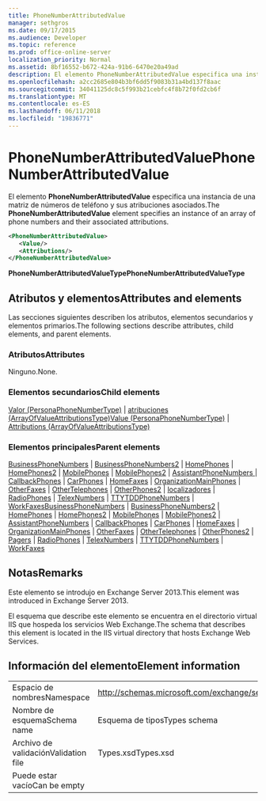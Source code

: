 ```yaml
---
title: PhoneNumberAttributedValue
manager: sethgros
ms.date: 09/17/2015
ms.audience: Developer
ms.topic: reference
ms.prod: office-online-server
localization_priority: Normal
ms.assetid: 8bf16552-b672-424a-91b6-6470e20a49ad
description: El elemento PhoneNumberAttributedValue especifica una instancia de una matriz de números de teléfono y sus atribuciones asociados.
ms.openlocfilehash: a2cc2685e804b3bf6dd5f9083b31a4bd137f8aac
ms.sourcegitcommit: 34041125dc8c5f993b21cebfc4f8b72f0fd2cb6f
ms.translationtype: MT
ms.contentlocale: es-ES
ms.lasthandoff: 06/11/2018
ms.locfileid: "19836771"
---
```

# <a name="phonenumberattributedvalue"></a><span data-ttu-id="8a4ef-103">PhoneNumberAttributedValue</span><span class="sxs-lookup"><span data-stu-id="8a4ef-103">PhoneNumberAttributedValue</span></span>

<span data-ttu-id="8a4ef-104">El elemento **PhoneNumberAttributedValue** especifica una instancia de una matriz de números de teléfono y sus atribuciones asociados.</span><span class="sxs-lookup"><span data-stu-id="8a4ef-104">The **PhoneNumberAttributedValue** element specifies an instance of an array of phone numbers and their associated attributions.</span></span> 
  
```XML
<PhoneNumberAttributedValue>
   <Value/>
   <Attributions/>
</PhoneNumberAttributedValue>
```

 <span data-ttu-id="8a4ef-105">**PhoneNumberAttributedValueType**</span><span class="sxs-lookup"><span data-stu-id="8a4ef-105">**PhoneNumberAttributedValueType**</span></span>
## <a name="attributes-and-elements"></a><span data-ttu-id="8a4ef-106">Atributos y elementos</span><span class="sxs-lookup"><span data-stu-id="8a4ef-106">Attributes and elements</span></span>

<span data-ttu-id="8a4ef-107">Las secciones siguientes describen los atributos, elementos secundarios y elementos primarios.</span><span class="sxs-lookup"><span data-stu-id="8a4ef-107">The following sections describe attributes, child elements, and parent elements.</span></span>
  
### <a name="attributes"></a><span data-ttu-id="8a4ef-108">Atributos</span><span class="sxs-lookup"><span data-stu-id="8a4ef-108">Attributes</span></span>

<span data-ttu-id="8a4ef-109">Ninguno.</span><span class="sxs-lookup"><span data-stu-id="8a4ef-109">None.</span></span>
  
### <a name="child-elements"></a><span data-ttu-id="8a4ef-110">Elementos secundarios</span><span class="sxs-lookup"><span data-stu-id="8a4ef-110">Child elements</span></span>

<span data-ttu-id="8a4ef-111">[Valor (PersonaPhoneNumberType)](value-personaphonenumbertype.md) | [atribuciones (ArrayOfValueAttributionsType)](attributions-arrayofvalueattributionstype.md)</span><span class="sxs-lookup"><span data-stu-id="8a4ef-111">[Value (PersonaPhoneNumberType)](value-personaphonenumbertype.md) | [Attributions (ArrayOfValueAttributionsType)](attributions-arrayofvalueattributionstype.md)</span></span>
  
### <a name="parent-elements"></a><span data-ttu-id="8a4ef-112">Elementos principales</span><span class="sxs-lookup"><span data-stu-id="8a4ef-112">Parent elements</span></span>

<span data-ttu-id="8a4ef-113">[BusinessPhoneNumbers](businessphonenumbers.md) | [BusinessPhoneNumbers2](businessphonenumbers2.md) | [HomePhones](homephones.md) | [HomePhones2](homephones2.md) | [MobilePhones](mobilephones.md) | [MobilePhones2](mobilephones2.md) | [AssistantPhoneNumbers ](assistantphonenumbers.md)  |  [CallbackPhones](callbackphones.md) | [CarPhones](carphones.md) | [HomeFaxes](homefaxes.md) | [OrganizationMainPhones](organizationmainphones.md) | [OtherFaxes](otherfaxes.md) | [OtherTelephones](othertelephones.md)  |  [OtherPhones2](otherphones2.md) | [localizadores](pagers.md) | [RadioPhones](radiophones.md) | [TelexNumbers](telexnumbers.md) | [TTYTDDPhoneNumbers](ttytddphonenumbers.md) | [WorkFaxes](workfaxes.md)</span><span class="sxs-lookup"><span data-stu-id="8a4ef-113">[BusinessPhoneNumbers](businessphonenumbers.md) | [BusinessPhoneNumbers2](businessphonenumbers2.md) | [HomePhones](homephones.md) | [HomePhones2](homephones2.md) | [MobilePhones](mobilephones.md) | [MobilePhones2](mobilephones2.md) | [AssistantPhoneNumbers](assistantphonenumbers.md) | [CallbackPhones](callbackphones.md) | [CarPhones](carphones.md) | [HomeFaxes](homefaxes.md) | [OrganizationMainPhones](organizationmainphones.md) | [OtherFaxes](otherfaxes.md) | [OtherTelephones](othertelephones.md) | [OtherPhones2](otherphones2.md) | [Pagers](pagers.md) | [RadioPhones](radiophones.md) | [TelexNumbers](telexnumbers.md) | [TTYTDDPhoneNumbers](ttytddphonenumbers.md) | [WorkFaxes](workfaxes.md)</span></span>
  
## <a name="remarks"></a><span data-ttu-id="8a4ef-114">Notas</span><span class="sxs-lookup"><span data-stu-id="8a4ef-114">Remarks</span></span>

<span data-ttu-id="8a4ef-115">Este elemento se introdujo en Exchange Server 2013.</span><span class="sxs-lookup"><span data-stu-id="8a4ef-115">This element was introduced in Exchange Server 2013.</span></span>
  
<span data-ttu-id="8a4ef-116">El esquema que describe este elemento se encuentra en el directorio virtual IIS que hospeda los servicios Web Exchange.</span><span class="sxs-lookup"><span data-stu-id="8a4ef-116">The schema that describes this element is located in the IIS virtual directory that hosts Exchange Web Services.</span></span>
  
## <a name="element-information"></a><span data-ttu-id="8a4ef-117">Información del elemento</span><span class="sxs-lookup"><span data-stu-id="8a4ef-117">Element information</span></span>

|||
|:-----|:-----|
|<span data-ttu-id="8a4ef-118">Espacio de nombres</span><span class="sxs-lookup"><span data-stu-id="8a4ef-118">Namespace</span></span>  <br/> |http://schemas.microsoft.com/exchange/services/2006/types  <br/> |
|<span data-ttu-id="8a4ef-119">Nombre de esquema</span><span class="sxs-lookup"><span data-stu-id="8a4ef-119">Schema name</span></span>  <br/> |<span data-ttu-id="8a4ef-120">Esquema de tipos</span><span class="sxs-lookup"><span data-stu-id="8a4ef-120">Types schema</span></span>  <br/> |
|<span data-ttu-id="8a4ef-121">Archivo de validación</span><span class="sxs-lookup"><span data-stu-id="8a4ef-121">Validation file</span></span>  <br/> |<span data-ttu-id="8a4ef-122">Types.xsd</span><span class="sxs-lookup"><span data-stu-id="8a4ef-122">Types.xsd</span></span>  <br/> |
|<span data-ttu-id="8a4ef-123">Puede estar vacío</span><span class="sxs-lookup"><span data-stu-id="8a4ef-123">Can be empty</span></span>  <br/> ||
   

